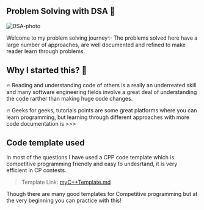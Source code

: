 
## Problem Solving with DSA 🚀

![DSA-photo](https://miro.medium.com/max/1400/1*sMryEXZVPKFjGNcfSzE8Mw.jpeg)

Welcome to my problem solving journey✨
The problems solved here have a large number of approaches, are well documented and refined to make reader learn through problems.


## Why I started this? 🤔

🔥 Reading and understanding code of others is a really an underreated skill and many software engineering fields involve a great deal of understanding the code rarther than making huge code changes.

🔥 Geeks for geeks, tutorials points are some great platforms where you can learn programming, but learning through different approaches with more code documentation is >>>


## Code template used

In most of the questions I have used a CPP code template which is competitive programming friendly and easy to undesrtand, it is very efficient in CP contests.

> Template Link: [myC++Template.md](./myC%2B%2BTemplate.md)

Though there are many good templates for Competitive programming but at the very beginning you can practice with this!